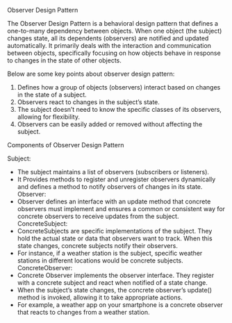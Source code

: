 Observer Design Pattern

The Observer Design Pattern is a behavioral design pattern that defines a one-to-many dependency between objects.
When one object (the subject) changes state, all its dependents (observers) are notified and updated automatically.
It primarily deals with the interaction and communication between objects, specifically focusing on how objects behave in response to changes in the state of other objects.

Below are some key points about observer design pattern:

1. Defines how a group of objects (observers) interact based on changes in the state of a subject.
2. Observers react to changes in the subject’s state.
3. The subject doesn’t need to know the specific classes of its observers, allowing for flexibility.
4. Observers can be easily added or removed without affecting the subject.

Components of Observer Design Pattern

Subject:
 - The subject maintains a list of observers (subscribers or listeners).
 - It Provides methods to register and unregister observers dynamically and defines a method to notify observers of changes in its state.
Observer:
 - Observer defines an interface with an update method that concrete observers must implement and ensures a common or consistent way for concrete observers to receive updates from the subject.
ConcreteSubject:
 - ConcreteSubjects are specific implementations of the subject. They hold the actual state or data that observers want to track. When this state changes, concrete subjects notify their observers.
 - For instance, if a weather station is the subject, specific weather stations in different locations would be concrete subjects.
ConcreteObserver:
 - Concrete Observer implements the observer interface. They register with a concrete subject and react when notified of a state change.
 - When the subject’s state changes, the concrete observer’s update() method is invoked, allowing it to take appropriate actions.
 - For example, a weather app on your smartphone is a concrete observer that reacts to changes from a weather station.